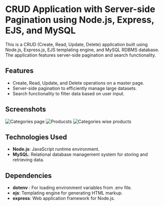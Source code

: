 # CRUD Application with Server-side Pagination using Node.js, Express, EJS, and MySQL

This is a CRUD (Create, Read, Update, Delete) application built using Node.js, Express.js, EJS templating engine, and MySQL RDBMS database. The application features server-side pagination and search functionality.

## Features

- Create, Read, Update, and Delete operations on a master page.
- Server-side pagination to efficiently manage large datasets.
- Search functionality to filter data based on user input.

## Screenshots

![Categories page](https://github.com/ubednama/CRUD-App---ejs/assets/61332446/97293d86-5ce6-4700-af7c-3232fb0a45e6)
![Producsts](https://github.com/ubednama/CRUD-App---ejs/assets/61332446/788d6ce1-92e7-4b01-921f-0cef72d685fb)
![Categories wise products](https://github.com/ubednama/CRUD-App---ejs/assets/61332446/b8c0895b-a373-47f1-b652-c3e85699c839)

## Technologies Used

- **Node.js**: JavaScript runtime environment.
- **MySQL**: Relational database management system for storing and retrieving data.

## Dependencies
- **dotenv** : For loading environment variables from .env file.
- **ejs**: Templating engine for generating HTML markup.
- **express**: Web application framework for Node.js.
